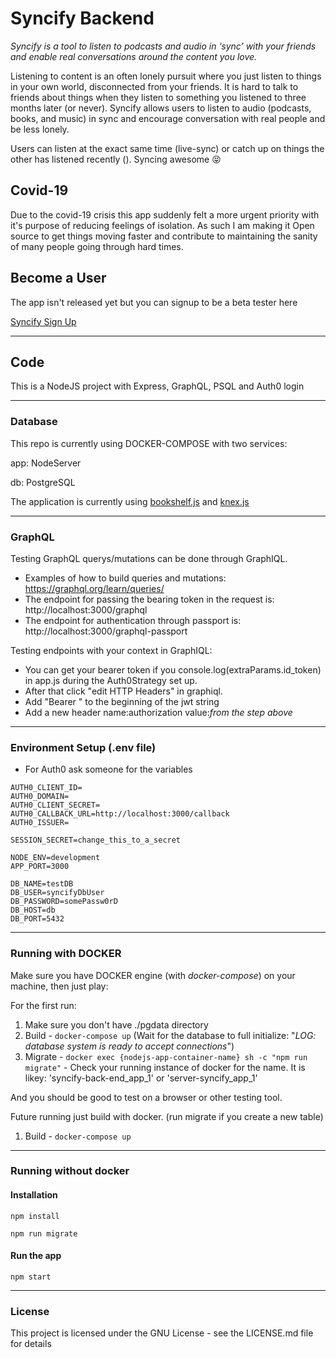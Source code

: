 # Syncify Backend

_Syncify is a tool to listen to podcasts and audio in ‘sync’ with your friends and enable real conversations around the content you love._

Listening to content is an often lonely pursuit where you just listen to things in your own world, disconnected from your friends. It is hard to talk to friends about things when they listen to something you listened to three months later (or never). Syncify allows users to listen to audio (podcasts, books, and music) in sync and encourage conversation with real people and be less lonely.

Users can listen at the exact same time (live-sync) or catch up on things the other has listened recently (). Syncing awesome 😝

## Covid-19

Due to the covid-19 crisis this app suddenly felt a more urgent priority with it's purpose of reducing feelings of isolation. As such I am making it Open source to get things moving faster and contribute to maintaining the sanity of many people going through hard times.

## Become a User

The app isn't released yet but you can signup to be a beta tester here

[Syncify Sign Up](https://syncify.landen.co)

---

## Code

This is a NodeJS project with Express, GraphQL, PSQL and Auth0 login

---

### Database

This repo is currently using DOCKER-COMPOSE with two services:

app: NodeServer

db: PostgreSQL

The application is currently using [bookshelf.js](https://bookshelfjs.org/) and [knex.js](http://knexjs.org/)

---

### GraphQL

Testing GraphQL querys/mutations can be done through GraphIQL.

- Examples of how to build queries and mutations: https://graphql.org/learn/queries/
- The endpoint for passing the bearing token in the request is: http://localhost:3000/graphql
- The endpoint for authentication through passport is: http://localhost:3000/graphql-passport

Testing endpoints with your context in GraphIQL:

- You can get your bearer token if you console.log(extraParams.id_token) in app.js during the Auth0Strategy set up.
- After that click "edit HTTP Headers" in graphiql.
- Add "Bearer " to the beginning of the jwt string
- Add a new header name:authorization value:_from the step above_

---

### Environment Setup (.env file)

- For Auth0 ask someone for the variables

```
AUTH0_CLIENT_ID=
AUTH0_DOMAIN=
AUTH0_CLIENT_SECRET=
AUTH0_CALLBACK_URL=http://localhost:3000/callback
AUTH0_ISSUER=

SESSION_SECRET=change_this_to_a_secret

NODE_ENV=development
APP_PORT=3000

DB_NAME=testDB
DB_USER=syncifyDbUser
DB_PASSWORD=somePassw0rD
DB_HOST=db
DB_PORT=5432
```

---

### Running with DOCKER

Make sure you have DOCKER engine (with _docker-compose_) on your machine, then just play:

For the first run:

1. Make sure you don't have ./pgdata directory
2. Build - `docker-compose up` (Wait for the database to full initialize: "_LOG: database system is ready to accept connections_")
3. Migrate - `docker exec {nodejs-app-container-name} sh -c "npm run migrate"` - Check your running instance of docker for the name. It is likey: 'syncify-back-end_app_1' or 'server-syncify_app_1'

And you should be good to test on a browser or other testing tool.

Future running just build with docker. (run migrate if you create a new table)

1. Build - `docker-compose up`

---

### Running without docker

#### Installation

`npm install`

`npm run migrate`

#### Run the app

`npm start`

---

### License

This project is licensed under the GNU License - see the LICENSE.md file for details
